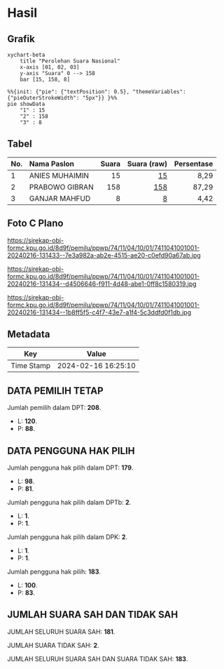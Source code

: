 # Hasil

## Grafik

```mermaid
xychart-beta
    title "Perolehan Suara Nasional"
    x-axis [01, 02, 03]
    y-axis "Suara" 0 --> 158
    bar [15, 158, 8]
```

```mermaid
%%{init: {"pie": {"textPosition": 0.5}, "themeVariables": {"pieOuterStrokeWidth": "5px"}} }%%
pie showData
    "1" : 15
    "2" : 158
    "3" : 8
```

## Tabel

| No. | Nama Paslon    | Suara | Suara (raw) | Persentase |
|:--- |:-------------- | -----:| -----------:| ----------:|
| 1   | ANIES MUHAIMIN | 15    | [15][p-1]   | 8,29       |
| 2   | PRABOWO GIBRAN | 158   | [158][p-2]  | 87,29      |
| 3   | GANJAR MAHFUD  | 8     | [8][p-3]    | 4,42       |


[p-1]: https://github.com/gigit-pemilu/pemilu-2024/blob/main/pilpres/hitung-suara/sub/74-sulawesi-tenggara/sub/11-kolaka-timur/sub/04-poli-polia/sub/1001-poli-polia/sub/001-tps/sub/paslon-1.txt
[p-2]: https://github.com/gigit-pemilu/pemilu-2024/blob/main/pilpres/hitung-suara/sub/74-sulawesi-tenggara/sub/11-kolaka-timur/sub/04-poli-polia/sub/1001-poli-polia/sub/001-tps/sub/paslon-2.txt
[p-3]: https://github.com/gigit-pemilu/pemilu-2024/blob/main/pilpres/hitung-suara/sub/74-sulawesi-tenggara/sub/11-kolaka-timur/sub/04-poli-polia/sub/1001-poli-polia/sub/001-tps/sub/paslon-3.txt

## Foto C Plano

https://sirekap-obj-formc.kpu.go.id/8d9f/pemilu/ppwp/74/11/04/10/01/7411041001001-20240216-131433--7e3a982a-ab2e-4515-ae20-c0efd90a67ab.jpg

https://sirekap-obj-formc.kpu.go.id/8d9f/pemilu/ppwp/74/11/04/10/01/7411041001001-20240216-131434--d4506646-f911-4d48-abe1-0ff8c1580319.jpg

https://sirekap-obj-formc.kpu.go.id/8d9f/pemilu/ppwp/74/11/04/10/01/7411041001001-20240216-131434--1b8ff5f5-c4f7-43e7-a1f4-5c3ddfd0f1db.jpg


## Metadata

| Key        | Value               |
| ---------- | ------------------- |
| Time Stamp | 2024-02-16 16:25:10 |


## DATA PEMILIH TETAP

Jumlah pemilih dalam DPT: **208**.
 * L: **120**.
 * P: **88**.

## DATA PENGGUNA HAK PILIH

Jumlah pengguna hak pilih dalam DPT: **179**.
 * L: **98**.
 * P: **81**.

Jumlah pengguna hak pilih dalam DPTb: **2**.
 * L: **1**.
 * P: **1**.

Jumlah pengguna hak pilih dalam DPK: **2**.
 * L: **1**.
 * P: **1**.

Jumlah pengguna hak pilih: **183**.
 * L: **100**.
 * P: **83**.

## JUMLAH SUARA SAH DAN TIDAK SAH

JUMLAH SELURUH SUARA SAH: **181**.

JUMLAH SUARA TIDAK SAH: **2**.

JUMLAH SELURUH SUARA SAH DAN SUARA TIDAK SAH: **183**.


